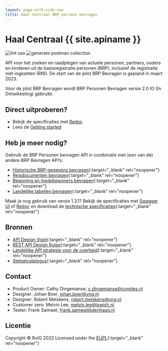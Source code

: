 ```yaml
---
layout: page-with-side-nav
title: Haal Centraal BRP persoon bevragen
---
```

# Haal Centraal {{ site.apiname }}

![lint oas](https://github.com/BRP-API/Haal-Centraal-BRP-bevragen/workflows/lint-oas/badge.svg)
![generate postman collection](https://github.com/BRP-API/Haal-Centraal-BRP-bevragen/workflows/generate-postman-collection/badge.svg)

API voor het zoeken en raadplegen van actuele personen, partners, ouders en kinderen uit de basisregistratie personen (BRP), inclusief de registratie niet-ingezeten (RNI). De start van de pilot BRP Bevragen is gepland in maart 2023.

Voor de pilot BRP Bevragen wordt BRP Personen Bevragen versie 2.0 IO (In Ontwikkeling) gebruikt. <!--Lees de [Getting started](./getting-started-v2-proxy) voor informatie over het gebruik van de proxy applicatie voor fase 1 van de pilot.-->

## Direct uitproberen?
* Bekijk de specificaties met [Redoc](https://brp-api.github.io/Haal-Centraal-BRP-bevragen/redoc-io)
* Lees de [Getting started](https://brp-api.github.io/Haal-Centraal-BRP-bevragen/getting-started-v2)

## Heb je meer nodig?
Gebruik de BRP Personen bevragen API in combinatie met (een van de) andere BRP Bevragen API’s:

* [Historische BRP-gegevens bevragen](https://BRP-API.github.io/Haal-Centraal-BRP-historie-bevragen){:target="_blank" rel="noopener"}
* [Reisdocumenten bevragen](https://BRP-API.github.io/Haal-Centraal-Reisdocumenten-bevragen){:target="_blank" rel="noopener"}
* [Bewoning en medebewoners bevragen](https://BRP-API.github.io/Haal-Centraal-BRP-bewoning){:target="_blank" rel="noopener"}
* [Landelijke tabellen bevragen](https://BRP-API.github.io/Haal-Centraal-BRP-tabellen-bevragen){:target="_blank" rel="noopener"}


Maak je nog gebruik van versie 1.3.1? Bekijk de specificaties met [Swagger UI](swagger-ui) of [Redoc](redoc) en download de [technische specificaties](https://github.com/BRP-API/Haal-Centraal-BRP-bevragen/blob/master/specificatie/genereervariant/openapi.yaml){:target="_blank" rel="noopener"}

## Bronnen

* [API Design Visie](https://github.com/Geonovum/KP-APIs/blob/master/Werkgroep%20API%20design%20visie/API%20Design%20Visie.md){:target="_blank" rel="noopener"}
* [REST API Design Rules](https://docs.geostandaarden.nl/api/API-Designrules/){:target="_blank" rel="noopener"}
* [Landelijke API strategie voor de overheid](https://geonovum.github.io/KP-APIs/){:target="_blank" rel="noopener"}
* [Stelselcatalogus](https://www.stelselcatalogus.nl/registraties/BRP/){:target="_blank" rel="noopener"}

## Contact

* Product Owner: Cathy Dingemanse, [c.dingemanse@comites.nl](mailto:c.dingemanse@comites.nl)
* Designer: Johan Boer, [johan.boer@vng.nl](mailto:johan.boer@vng.nl)
* Designer: Robert Melskens, [robert.melskens@vng.nl](mailto:robert.melskens@vng.nl)
* Customer zero: Melvin Lee, [melvin.lee@iswish.nl](mailto:melvin.lee@iswish.nl)
* Tester: Frank Samwel, [frank.samwel@denhaag.nl](mailto:frank.samwel@rvig.nl)

## Licentie

Copyright &copy; RvIG 2022
Licensed under the [EUPL](https://github.com/BRP-API/Haal-Centraal-BRP-bevragen/blob/master/LICENCE.md){:target="_blank" rel="noopener"}
